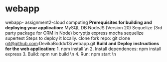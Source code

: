 # webapp
webapp- assignment2-cloud computing 
**Prerequisites for building and deploying your application:** 
MySQL DB
NodeJS (Version 20)
Sequelize (3rd party package for ORM in Node)
bcryptjs
express
mocha
sequelize
supertest
Steps to deploy it locally.
clone fork repo: git clone git@github.com:DevikaBoddu13/webapp.git
**Build and Deploy instructions for the web application:** 
    1. npm install \n
    2. Install dependences: npm install express 
    3. Build: npm run build \n
    4. Run: npm start \n